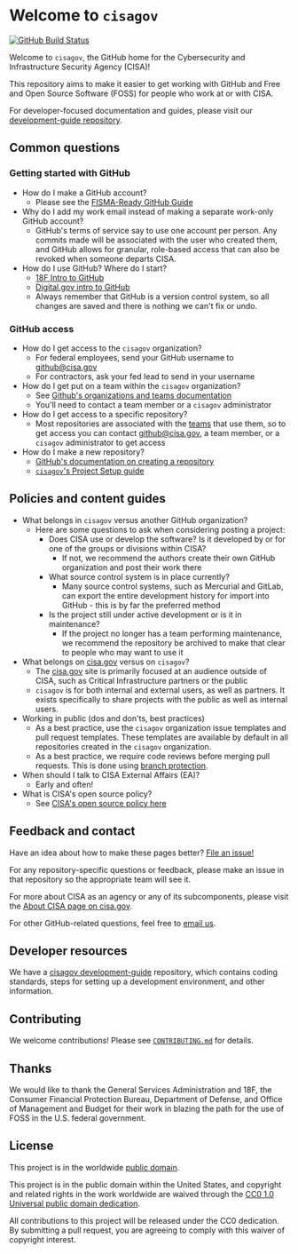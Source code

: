 # Welcome to `cisagov` #

[![GitHub Build Status](https://github.com/cisagov/cisagov/workflows/build/badge.svg)](https://github.com/cisagov/cisagov/actions)

Welcome to `cisagov`, the GitHub home for the Cybersecurity and Infrastructure
Security Agency (CISA)!

This repository aims to make it easier to get working with GitHub and Free
and Open Source Software (FOSS) for people who work at or with CISA.

For developer-focused documentation and guides, please visit our
[development-guide repository](https://github.com/cisagov/development-guide/).

## Common questions ##

### Getting started with GitHub ###

- How do I make a GitHub account?
  - Please see the [FISMA-Ready GitHub Guide](https://github.com/fisma-ready/github)
- Why do I add my work email instead of making a separate work-only GitHub
account?
  - GitHub's terms of service say to use one account per person.
  Any commits made will be associated with the user who created them, and
  GitHub allows for granular, role-based access that can also be revoked
  when someone departs CISA.
- How do I use GitHub? Where do I start?
  - [18F Intro to GitHub](https://handbook.tts.gsa.gov/intro-to-github/)
  - [Digital.gov intro to GitHub](https://digital.gov/resources/an-introduction-github/)
  - Always remember that GitHub is a version control system, so all changes
  are saved and there is nothing we can't fix or undo.

### GitHub access ###

- How do I get access to the `cisagov` organization?
  - For federal employees, send your GitHub username to
    [github@cisa.gov](mailto:github@cisa.gov)
  - For contractors, ask your fed lead to send in your username
- How do I get put on a team within the `cisagov` organization?
  - See [Github's organizations and teams documentation](https://docs.github.com/en/organizations)
  - You'll need to contact a team member or a `cisagov` administrator
- How do I get access to a specific repository?
  - Most repositories are associated with the
  [teams](https://docs.github.com/en/organizations/organizing-members-into-teams)
  that use them, so to get access you can contact
  [github@cisa.gov](mailto:github@cisa.gov), a team member, or a
  `cisagov` administrator to get access
- How do I make a new repository?
  - [GitHub's documentation on creating a repository](https://docs.github.com/en/github/creating-cloning-and-archiving-repositories/creating-a-new-repository)
  - [`cisagov`'s Project Setup guide](https://github.com/cisagov/development-guide/tree/develop/project_setup)

## Policies and content guides ##

- What belongs in `cisagov` versus another GitHub organization?
  - Here are some questions to ask when considering posting a project:
    - Does CISA use or develop the software? Is it developed by or for one of
    the groups or divisions within CISA?
      - If not, we recommend the authors create their own GitHub organization
      and post their work there
    - What source control system is in place currently?
      - Many source control systems, such as Mercurial and GitLab, can export
      the entire development history for import into GitHub - this is by far
      the preferred method
    - Is the project still under active development or is it in maintenance?
      - If the project no longer has a team performing maintenance, we
      recommend the repository be archived to make that clear to people who
      may want to use it
- What belongs on [cisa.gov](https://www.cisa.gov) versus on `cisagov`?
  - The [cisa.gov](https://www.cisa.gov) site is primarily focused at an
  audience outside of CISA, such as Critical Infrastructure partners or the
  public
  - `cisagov` is for both internal and external users, as well as partners. It exists
  specifically to share projects with the public as well as internal users.
- Working in public (dos and don'ts, best practices)
  - As a best practice, use the `cisagov` organization issue templates and
  pull request templates. These templates are available by default in
  all repositories created in the `cisagov` organization.
  - As a best practice, we require code reviews before merging pull requests.
  This is done using [branch protection](https://docs.github.com/en/github/administering-a-repository/about-protected-branches).
- When should I talk to CISA External Affairs (EA)?
  - Early and often!
- What is CISA's open source policy?
  - See [CISA's open source policy here](https://github.com/cisagov/development-guide/blob/develop/open-source-policy/policy.md)

## Feedback and contact ##

Have an idea about how to make these pages better? [File an issue!](https://github.com/cisagov/cisagov/issues/new/choose)

For any repository-specific questions or feedback, please make an issue in
that repository so the appropriate team will see it.

For more about CISA as an agency or any of its subcomponents, please visit the
[About CISA page on cisa.gov](https://www.cisa.gov/about-cisa).

For other GitHub-related questions, feel free to [email us](mailto:github@cisa.dhs.gov).

## Developer resources ##

We have a [cisagov development-guide](www.github.com/cisagov/development-guide)
repository, which contains coding standards, steps for setting up a development
environment, and other information.

## Contributing ##

We welcome contributions!  Please see [`CONTRIBUTING.md`](CONTRIBUTING.md) for
details.

## Thanks ##

We would like to thank the General Services Administration and 18F, the
Consumer Financial Protection Bureau, Department of Defense, and Office
of Management and Budget for their work in blazing the path for the use
of FOSS in the U.S. federal government.

## License ##

This project is in the worldwide [public domain](LICENSE).

This project is in the public domain within the United States, and
copyright and related rights in the work worldwide are waived through
the [CC0 1.0 Universal public domain
dedication](https://creativecommons.org/publicdomain/zero/1.0/).

All contributions to this project will be released under the CC0
dedication. By submitting a pull request, you are agreeing to comply
with this waiver of copyright interest.
